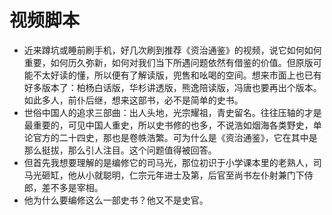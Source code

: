 # 视频脚本
- 近来蹲坑或睡前刷手机，好几次刷到推荐《资治通鉴》的视频，说它如何如何重要，如何历久弥新，如何对我们当下所遇问题依然有借鉴的价值。但原版可能不太好读的懂，所以便有了解读版，兜售和吆喝的空间。想来市面上也已有好多版本了：柏杨白话版，华杉讲透版，熊逸陪读版，冯唐也要再出个版本。如此多人，前仆后继，想来这部书，必不是简单的史书。
- 世俗中国人的追求三部曲：出人头地，光宗耀祖，青史留名。往往压轴的才是最重要的，可见中国人重史，所以史书修的也多，不说浩如烟海各类野史，单论官方的二十四史，那也是卷帙浩繁。可为什么是《资治通鉴》，它在其中是那么挺拔，那么引人注目。这个问题值得被回答。
- 但首先我想要理解的是编修它的司马光，那位初识于小学课本里的老熟人，司马光砸缸，他从小就聪明，仁宗元年进士及第，后官至尚书左仆射兼门下侍郎，差不多是宰相。
- 他为什么要编修这么一部史书？他又不是史官。